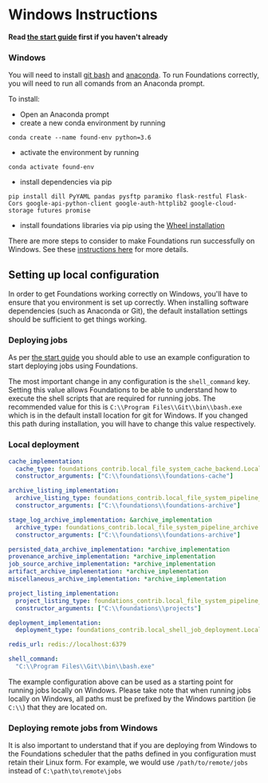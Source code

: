 <h1>Windows Instructions</h1>

**Read [the start guide](../start_guide/) first if you haven't already**

### Windows

You will need to install [git bash](https://git-scm.com/download/win) and [anaconda](https://conda.io/miniconda.html).
To run Foundations correctly, you will need to run all comands from an Anaconda prompt.

To install:

- Open an Anaconda prompt
- create a new conda environment by running
```
conda create --name found-env python=3.6
```
- activate the environment by running
```
conda activate found-env
```
- install dependencies via pip
```
pip install dill PyYAML pandas pysftp paramiko flask-restful Flask-Cors google-api-python-client google-auth-httplib2 google-cloud-storage futures promise
```
- install foundations libraries via pip using the [Wheel installation](../start_guide/#wheel-installation)

There are more steps to consider to make Foundations run successfully on Windows. See these [instructions here](../windows/) for more details.


## Setting up local configuration

In order to get Foundations working correctly on Windows, you'll have to ensure that you environment is set up correctly. When installing software dependencies (such as Anaconda or Git), the default installation settings should be sufficient to get things working.

### Deploying jobs
As per [the start guide](../start_guide/#environment-and-dependencies) you should able to use an example configuration to start deploying jobs using Foundations.

The most important change in any configuration is the `shell_command` key. Setting this value allows Foundations to be able to understand how to execute the shell scripts that are required for running jobs. The recommended value for this is `C:\\Program Files\\Git\\bin\\bash.exe` which is in the default install location for git for Windows. If you changed this path during installation, you will have to change this value respectively.

### Local deployment
```yml
cache_implementation:
  cache_type: foundations_contrib.local_file_system_cache_backend.LocalFileSystemCacheBackend
  constructor_arguments: ["C:\\foundations\\foundations-cache"]

archive_listing_implementation:
  archive_listing_type: foundations_contrib.local_file_system_pipeline_listing.LocalFileSystemPipelineListing
  constructor_arguments: ["C:\\foundations\\foundations-archive"]

stage_log_archive_implementation: &archive_implementation
  archive_type: foundations_contrib.local_file_system_pipeline_archive.LocalFileSystemPipelineArchive
  constructor_arguments: ["C:\\foundations\\foundations-archive"]

persisted_data_archive_implementation: *archive_implementation
provenance_archive_implementation: *archive_implementation
job_source_archive_implementation: *archive_implementation
artifact_archive_implementation: *archive_implementation
miscellaneous_archive_implementation: *archive_implementation

project_listing_implementation:
  project_listing_type: foundations_contrib.local_file_system_pipeline_listing.LocalFileSystemPipelineListing
  constructor_arguments: ["C:\\foundations\\projects"]

deployment_implementation:
  deployment_type: foundations_contrib.local_shell_job_deployment.LocalShellJobDeployment

redis_url: redis://localhost:6379

shell_command:
  "C:\\Program Files\\Git\\bin\\bash.exe"
```

The example configuration above can be used as a starting point for running jobs locally on Windows. Please take note that when running jobs locally on Windows, all paths must be prefixed by the Windows partition (ie `C:\\`) that they are located on.

### Deploying remote jobs from Windows
It is also important to understand that if you are deploying from Windows to the Foundations scheduler that the paths defined in you configuration must retain their Linux form. For example, we would use `/path/to/remote/jobs` instead of `C:\path\to\remote\jobs`
